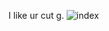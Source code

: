 I like ur cut g. 
![index](https://user-images.githubusercontent.com/67874040/117195075-768e1280-adaa-11eb-8593-6c116ff78f8e.jpg)
